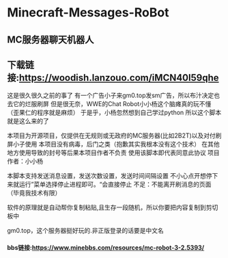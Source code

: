 # Minecraft-Messages-RoBot

## MC服务器聊天机器人
## 下载链接:https://woodish.lanzouo.com/iMCN40l59qhe
 这是很久很久之前的事了
 有一个广告小子来gm0.top发sm广告，所以布汁决定也去它的烂服刷屏
 但是很无奈，WWE的Chat Robot小小杨这个脑瘫真的玩不懂（歪果仁的程序就是麻烦）
于是乎，小杨忽然想到自己学过python
所以这个脚本就是这么来的了

本项目为开源项目，仅提供在无规则或无政府的MC服务器(比如2B2T)以及对付刷屏小子使用
本项目没有病毒，后门之类（抱歉其实我根本没有这个技术）
在其他地方使用导致的封号等后果本项目作者不负责
使用该脚本即代表同意此协议
项目作者：小小杨

本脚本支持发送消息设置，发送次数设置，发送时间间隔设置
不小心点开想停下来就运行”菜单选择停止进程即可。“会直接停止
不足：不能离开刷消息的页面（毕竟我技术有限）

软件的原理就是自动帮你复制粘贴,且生存一段随机，所以你要把内容复制到剪切板中

gm0.top，这个服务器挺好玩的.非正版登录的话要是中文名
#### bbs链接:https://www.minebbs.com/resources/mc-robot-3-2.5393/

